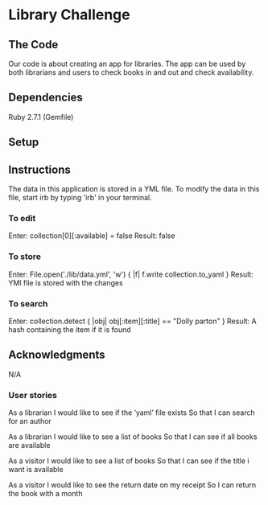 # Library Challenge

## The Code

Our code is about creating an app for libraries. The app can be used by both librarians and users to check books in and out and check availability.

## Dependencies

Ruby 2.7.1 (Gemfile)


## Setup 

## Instructions

The data in this application is stored in a YML file. To modify the data in this file, start irb by typing 'irb' in your terminal. 

### To edit 
Enter: collection[0][:available] = false 
Result: false

### To store
Enter:  File.open('./lib/data.yml', 'w') { |f| f.write collection.to_yaml } 
Result: YMl file is stored with the changes

### To search

Enter: collection.detect { |obj| obj[:item][:title] == "Dolly parton"  }
Result: A hash containing the item if it is found


## Acknowledgments

N/A

### User stories

As a librarian
I would like to see  if the ‘yaml’  file exists
So that I can search for an author

As a librarian
I would like to see a list of books
So that I can see if all books are available

As a visitor
I would like to see a list of books
So that I can see if the  title  i want is available

As a visitor
I would like to see the return date on my receipt
So I can return the book with a month 
